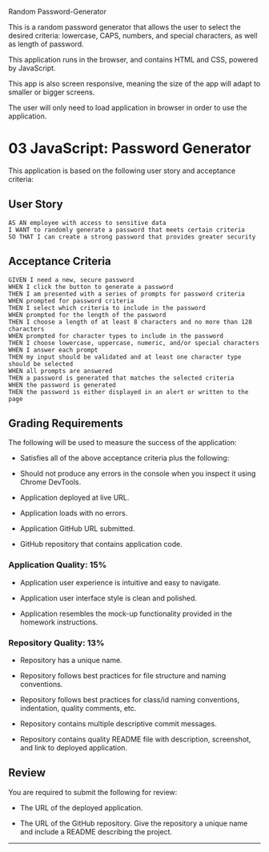 Random Password-Generator

This is a random password generator that allows the user to select the desired criteria: lowercase, CAPS, numbers, and special characters, as well as length of password. 

This application runs in the browser, and contains HTML and CSS, powered by JavaScript. 

This app is also screen responsive, meaning the size of the app will adapt to smaller or bigger screens. 

The user will only need to load application in browser in order to use the application. 

# 03 JavaScript: Password Generator

This application is based on the following user story and acceptance criteria:

## User Story

```
AS AN employee with access to sensitive data
I WANT to randomly generate a password that meets certain criteria
SO THAT I can create a strong password that provides greater security
```

## Acceptance Criteria

```
GIVEN I need a new, secure password
WHEN I click the button to generate a password
THEN I am presented with a series of prompts for password criteria
WHEN prompted for password criteria
THEN I select which criteria to include in the password
WHEN prompted for the length of the password
THEN I choose a length of at least 8 characters and no more than 128 characters
WHEN prompted for character types to include in the password
THEN I choose lowercase, uppercase, numeric, and/or special characters
WHEN I answer each prompt
THEN my input should be validated and at least one character type should be selected
WHEN all prompts are answered
THEN a password is generated that matches the selected criteria
WHEN the password is generated
THEN the password is either displayed in an alert or written to the page
```

## Grading Requirements

The following will be used to measure the success of the application:

  * Satisfies all of the above acceptance criteria plus the following:

  * Should not produce any errors in the console when you inspect it using Chrome DevTools.

  * Application deployed at live URL.

  * Application loads with no errors.

  * Application GitHub URL submitted.

  * GitHub repository that contains application code.

### Application Quality: 15%

* Application user experience is intuitive and easy to navigate.

* Application user interface style is clean and polished.

* Application resembles the mock-up functionality provided in the homework instructions.

### Repository Quality: 13%

* Repository has a unique name.

* Repository follows best practices for file structure and naming conventions.

* Repository follows best practices for class/id naming conventions, indentation, quality comments, etc.

* Repository contains multiple descriptive commit messages.

* Repository contains quality README file with description, screenshot, and link to deployed application.


## Review

You are required to submit the following for review:

* The URL of the deployed application.

* The URL of the GitHub repository. Give the repository a unique name and include a README describing the project.

- - -

